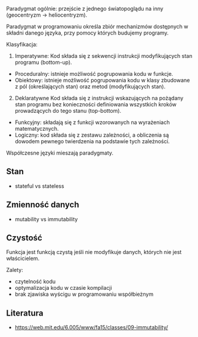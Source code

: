 Paradygmat ogólnie: przejście z jednego światopoglądu na inny (geocentryzm -> heliocentryzm). 

Paradygmat w programowaniu określa zbiór mechanizmów dostępnych w składni danego języka, przy pomocy których budujemy programy.

Klasyfikacja:

1. Imperatywne:
   Kod składa się z sekwencji instrukcji modyfikujących stan programu (bottom-up).
  - Proceduralny: istnieje możliwość pogrupowania kodu w funkcje.
  - Obiektowy: istnieje możliwość pogrupowania kodu w klasy zbudowane z pól (określających stan) oraz metod (modyfikujących stan).
2. Deklaratywne
  Kod składa się z instrukcji wskazujących na pożądany stan programu bez konieczności definiowania wszystkich kroków prowadzących do tego stanu (top-bottom).
  - Funkcyjny: składają się z funkcji wzorowanych na wyrażeniach matematycznych. 
  - Logiczny: kod składa się z zestawu zależności, a obliczenia są dowodem pewnego twierdzenia na podstawie tych zależności. 

Współczesne języki mieszają paradygmaty.

## Stan

* stateful vs stateless


## Zmienność danych

* mutability vs immutability

## Czystość 

Funkcja jest funkcją czystą jeśli nie modyfikuje danych, których nie jest właścicielem. 

Zalety:
* czytelność kodu
* optymalizacja kodu w czasie kompilacji
* brak zjawiska wyścigu w programowaniu współbieżnym

## Literatura

* https://web.mit.edu/6.005/www/fa15/classes/09-immutability/
